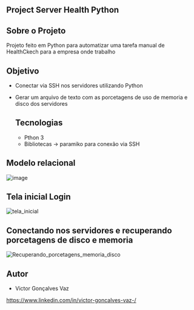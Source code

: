 ## Project Server Health Python

## Sobre o Projeto
Projeto feito em Python para automatizar uma tarefa manual de HealthCkech para a empresa onde trabalho

## Objetivo
- Conectar via SSH nos servidores utilizando Python
- Gerar um arquivo de texto com as porcetagens de uso de memoria e disco dos servidores

  ## Tecnologias
  - Pthon 3
  - Bibliotecas -> paramiko para conexão via SSH

## Modelo relacional
![image](https://github.com/victorvaz001/Server-Health-Checker-python/assets/42657636/c07a1730-fd09-4df1-8259-9e522cd47c00)



## Tela inicial Login
![tela_inicial](https://github.com/victorvaz001/Server-Health-Checker-python/assets/42657636/e36bfc15-bc57-4a23-ba49-b724579b49f3)

## Conectando nos servidores e recuperando porcetagens de disco e memoria
![Recuperando_porcetagens_memoria_disco](https://github.com/victorvaz001/Server-Health-Checker-python/assets/42657636/0230fb62-be11-4ba4-8674-3a87e02490a2)


## Autor
- Victor Gonçalves Vaz

https://www.linkedin.com/in/victor-goncalves-vaz-/

